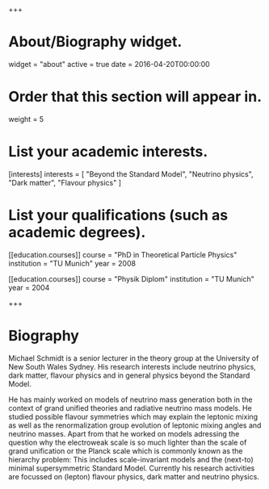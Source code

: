 +++
# About/Biography widget.
widget = "about"
active = true
date = 2016-04-20T00:00:00

# Order that this section will appear in.
weight = 5

# List your academic interests.
[interests]
  interests = [
    "Beyond the Standard Model",
    "Neutrino physics",
    "Dark matter",
    "Flavour physics"
  ]

# List your qualifications (such as academic degrees).
[[education.courses]]
  course = "PhD in Theoretical Particle Physics"
  institution = "TU Munich"
  year = 2008

[[education.courses]]
  course = "Physik Diplom"
  institution = "TU Munich"
  year = 2004

+++

# Biography

Michael Schmidt is a senior lecturer in the theory group at the University of New South Wales Sydney. His research interests include neutrino physics, dark matter, flavour physics and in general physics beyond the Standard Model.

He has mainly worked on models of neutrino mass generation both in the context of grand unified theories and radiative neutrino mass models. He studied possible flavour symmetries which may explain the leptonic mixing as well as the renormalization group evolution of leptonic mixing angles and neutrino masses. Apart from that he worked on models adressing the question why the electroweak scale is so much lighter than the scale of grand unification or the Planck scale which is commonly known as the hierarchy problem: This includes scale-invariant models and the (next-to) minimal supersymmetric Standard Model. Currently his research activities are focussed on (lepton) flavour physics, dark matter and neutrino physics.
